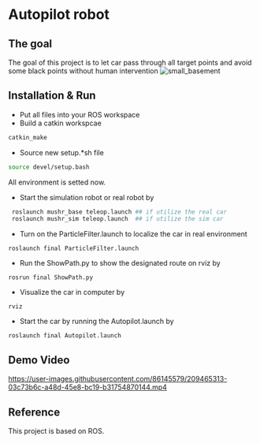 # Autopilot robot 
## The goal 
The goal of this project is to let car pass through all target points and avoid some black points without human intervention 
![small_basement](https://user-images.githubusercontent.com/86145579/209465022-77c2965c-217d-4feb-8240-0953e5d8c7d1.png)


## Installation & Run 
- Put all files into your ROS workspace 
- Build a catkin workspcae 
```bash
catkin_make
```
- Source new setup.*sh file
```bash
source devel/setup.bash
```
All environment is setted now.
- Start the simulation robot or real robot by 
```bash
 roslaunch mushr_base teleop.launch ## if utilize the real car 
 roslaunch mushr_sim teleop.launch  ## if utilize the sim car 
```
- Turn on the ParticleFilter.launch to localize the car in real environment
```
roslaunch final ParticleFilter.launch
```
- Run the ShowPath.py to show the designated route on rviz by 
```
rosrun final ShowPath.py 
```
- Visualize the car in computer by 
```
rviz 
```
- Start the car by running the Autopilot.launch by 
```
roslaunch final Autopilot.launch  
```

## Demo Video 

https://user-images.githubusercontent.com/86145579/209465313-03c73b6c-a48d-45e8-bc19-b31754870144.mp4

## Reference 
This project is based on ROS. 
